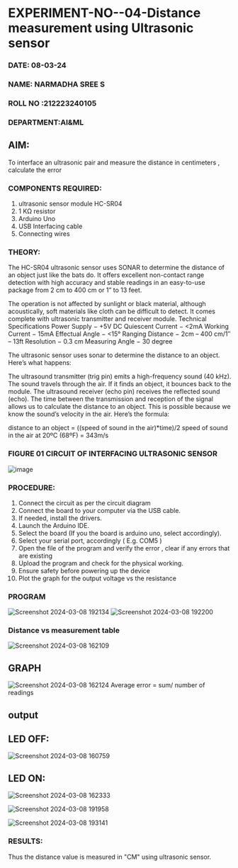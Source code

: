 # EXPERIMENT-NO--04-Distance measurement using Ultrasonic sensor
 ###  DATE: 08-03-24

###  NAME: NARMADHA SREE S
###  ROLL NO :212223240105
###  DEPARTMENT:AI&ML
## AIM: 
To interface an ultrasonic pair and measure the distance in centimeters , calculate the error
 
### COMPONENTS REQUIRED:
1.	ultrasonic sensor module HC-SR04
2.	1 KΩ resistor 
3.	Arduino Uno 
4.	USB Interfacing cable 
5.	Connecting wires 


### THEORY: 
The HC-SR04 ultrasonic sensor uses SONAR to determine the distance of an object just like the bats do. It offers excellent non-contact range detection with high accuracy and stable readings in an easy-to-use package from 2 cm to 400 cm or 1” to 13 feet.

The operation is not affected by sunlight or black material, although acoustically, soft materials like cloth can be difficult to detect. It comes complete with ultrasonic transmitter and receiver module.
Technical Specifications
Power Supply − +5V DC
Quiescent Current − <2mA
Working Current − 15mA
Effectual Angle − <15°
Ranging Distance − 2cm – 400 cm/1″ – 13ft
Resolution − 0.3 cm
Measuring Angle − 30 degree

The ultrasonic sensor uses sonar to determine the distance to an object. Here’s what happens:

The ultrasound transmitter (trig pin) emits a high-frequency sound (40 kHz).
The sound travels through the air. If it finds an object, it bounces back to the module.
The ultrasound receiver (echo pin) receives the reflected sound (echo).
The time between the transmission and reception of the signal allows us to calculate the distance to an object. This is possible because we know the sound’s velocity in the air. Here’s the formula:

distance to an object = ((speed of sound in the air)*time)/2
speed of sound in the air at 20ºC (68ºF) = 343m/s

### FIGURE 01 CIRCUIT OF INTERFACING ULTRASONIC SENSOR 


![image](https://user-images.githubusercontent.com/36288975/166430594-5adb4ca9-5a42-4781-a7e6-7236b3766a85.png)



### PROCEDURE:
1.	Connect the circuit as per the circuit diagram 
2.	Connect the board to your computer via the USB cable.
3.	If needed, install the drivers.
4.	Launch the Arduino IDE.
5.	Select the board (If you the board is arduino uno, select accordingly).
6.	Select your serial port, accordingly ( E.g. COM5 )
7.	Open the file of the program  and verify the error , clear if any errors that are existing 
8.	Upload the program and check for the physical working. 
9.	Ensure safety before powering up the device 
10.	Plot the graph for the output voltage vs the resistance 


### PROGRAM 
![Screenshot 2024-03-08 192134](https://github.com/Narmadhasree48/Experiment--04-Interfacing-digital-output-with-arduino-ultrasonic-sensor/assets/144979451/be8d8fd4-0d30-4d2a-be23-b6c33d603441)
![Screenshot 2024-03-08 192200](https://github.com/Narmadhasree48/Experiment--04-Interfacing-digital-output-with-arduino-ultrasonic-sensor/assets/144979451/a7070244-d138-4bf4-9eb7-75e15f6b5685)
### Distance vs measurement table 
![Screenshot 2024-03-08 162109](https://github.com/Narmadhasree48/Experiment--04-Interfacing-digital-output-with-arduino-ultrasonic-sensor/assets/144979451/598e6430-8a6b-47e1-b9f9-ff5d9e6b4489)
## GRAPH
![Screenshot 2024-03-08 162124](https://github.com/Narmadhasree48/Experiment--04-Interfacing-digital-output-with-arduino-ultrasonic-sensor/assets/144979451/af0ae5b6-9701-4514-9730-c7612051099f)
Average error = sum/ number of readings 
 ## output
 ## LED OFF:
![Screenshot 2024-03-08 160759](https://github.com/Narmadhasree48/Experiment--04-Interfacing-digital-output-with-arduino-ultrasonic-sensor/assets/144979451/3c94484b-dfbe-42b7-9162-60c87f3ac5e6)
## LED ON:
![Screenshot 2024-03-08 162333](https://github.com/Narmadhasree48/Experiment--04-Interfacing-digital-output-with-arduino-ultrasonic-sensor/assets/144979451/c6a41678-b89f-44fd-ba6e-5c005dd85e06)

![Screenshot 2024-03-08 191958](https://github.com/Narmadhasree48/Experiment--04-Interfacing-digital-output-with-arduino-ultrasonic-sensor/assets/144979451/8242c395-d175-4100-be1f-1a7677f10691)

![Screenshot 2024-03-08 193141](https://github.com/Narmadhasree48/Experiment--04-Interfacing-digital-output-with-arduino-ultrasonic-sensor/assets/144979451/0e151a70-2c2f-4ea4-9f53-99c5dba25707)

### RESULTS:
Thus the distance value is measured in "CM" using ultrasonic sensor.



 
